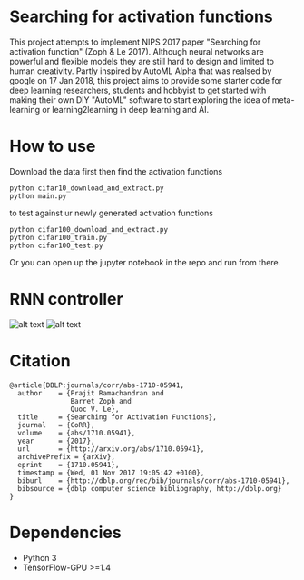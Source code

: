 # Searching for activation functions 

This project attempts to implement NIPS 2017 paper "Searching for activation function" (Zoph & Le 2017). Although neural networks are powerful and flexible models they are still hard to design and limited to human creativity. Partly inspired by AutoML Alpha that was realsed by google on 17 Jan 2018, this project aims to provide some starter code for deep learning researchers, students and hobbyist to get started with making their own DIY "AutoML" software to start exploring the idea of meta-learning or learning2learning in deep learning and AI. 


# How to use 

Download the data first then find the activation functions
```
python cifar10_download_and_extract.py
python main.py
```

to test against ur newly generated activation functions 
```
python cifar100_download_and_extract.py
python cifar100_train.py
python cifar100_test.py
```

Or you can open up the jupyter notebook in the repo and run from there. 

# RNN controller 

![alt text](https://github.com/Neoanarika/Searching-for-activation-functions/blob/master/img/Rnn.png)
![alt text](https://github.com/Neoanarika/Searching-for-activation-functions/blob/master/img/graph.png)

# Citation
```
@article{DBLP:journals/corr/abs-1710-05941,
  author    = {Prajit Ramachandran and
               Barret Zoph and
               Quoc V. Le},
  title     = {Searching for Activation Functions},
  journal   = {CoRR},
  volume    = {abs/1710.05941},
  year      = {2017},
  url       = {http://arxiv.org/abs/1710.05941},
  archivePrefix = {arXiv},
  eprint    = {1710.05941},
  timestamp = {Wed, 01 Nov 2017 19:05:42 +0100},
  biburl    = {http://dblp.org/rec/bib/journals/corr/abs-1710-05941},
  bibsource = {dblp computer science bibliography, http://dblp.org}
}
```

# Dependencies 

- Python 3
- TensorFlow-GPU >=1.4

